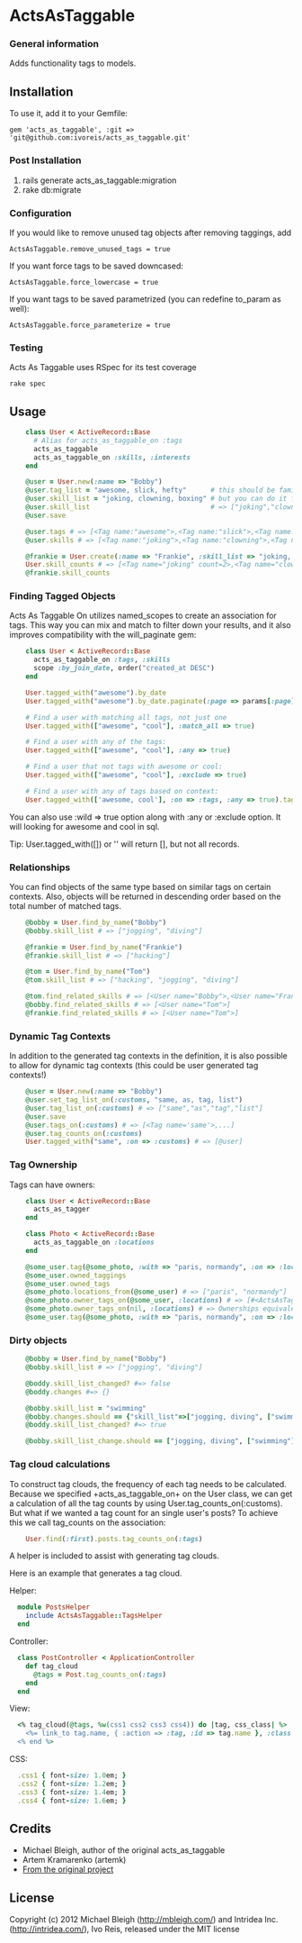 # ActsAsTaggable

### General information

Adds functionality tags to models.

## Installation

To use it, add it to your Gemfile:

    gem 'acts_as_taggable', :git => 'git@github.com:ivoreis/acts_as_taggable.git'

### Post Installation

1. rails generate acts_as_taggable:migration
2. rake db:migrate


### Configuration

If you would like to remove unused tag objects after removing taggings, add

    ActsAsTaggable.remove_unused_tags = true

If you want force tags to be saved downcased:

    ActsAsTaggable.force_lowercase = true

If you want tags to be saved parametrized (you can redefine to_param as well):

    ActsAsTaggable.force_parameterize = true


### Testing

Acts As Taggable uses RSpec for its test coverage

    rake spec

## Usage

```ruby
    class User < ActiveRecord::Base
      # Alias for acts_as_taggable_on :tags
      acts_as_taggable
      acts_as_taggable_on :skills, :interests
    end

    @user = User.new(:name => "Bobby")
    @user.tag_list = "awesome, slick, hefty"      # this should be familiar
    @user.skill_list = "joking, clowning, boxing" # but you can do it for any context!
    @user.skill_list                              # => ["joking","clowning","boxing"] as TagList
    @user.save

    @user.tags # => [<Tag name:"awesome">,<Tag name:"slick">,<Tag name:"hefty">]
    @user.skills # => [<Tag name:"joking">,<Tag name:"clowning">,<Tag name:"boxing">]

    @frankie = User.create(:name => "Frankie", :skill_list => "joking, flying, eating")
    User.skill_counts # => [<Tag name="joking" count=2>,<Tag name="clowning" count=1>...]
    @frankie.skill_counts
```

### Finding Tagged Objects

Acts As Taggable On utilizes named_scopes to create an association for tags.
This way you can mix and match to filter down your results, and it also improves
compatibility with the will_paginate gem:

```ruby
    class User < ActiveRecord::Base
      acts_as_taggable_on :tags, :skills
      scope :by_join_date, order("created_at DESC")
    end

    User.tagged_with("awesome").by_date
    User.tagged_with("awesome").by_date.paginate(:page => params[:page], :per_page => 20)

    # Find a user with matching all tags, not just one
    User.tagged_with(["awesome", "cool"], :match_all => true)

    # Find a user with any of the tags:
    User.tagged_with(["awesome", "cool"], :any => true)

    # Find a user that not tags with awesome or cool:
    User.tagged_with(["awesome", "cool"], :exclude => true)

    # Find a user with any of tags based on context:
    User.tagged_with(['awesome, cool'], :on => :tags, :any => true).tagged_with(['smart', 'shy'], :on => :skills, :any => true)
```

  You can also use :wild => true option along with :any or :exclude option. It will looking for awesome and cool in sql.

  Tip: User.tagged_with([]) or '' will return [], but not all records.

### Relationships

You can find objects of the same type based on similar tags on certain contexts.
Also, objects will be returned in descending order based on the total number of
matched tags.


```ruby
    @bobby = User.find_by_name("Bobby")
    @bobby.skill_list # => ["jogging", "diving"]

    @frankie = User.find_by_name("Frankie")
    @frankie.skill_list # => ["hacking"]

    @tom = User.find_by_name("Tom")
    @tom.skill_list # => ["hacking", "jogging", "diving"]

    @tom.find_related_skills # => [<User name="Bobby">,<User name="Frankie">]
    @bobby.find_related_skills # => [<User name="Tom">]
    @frankie.find_related_skills # => [<User name="Tom">]
```

### Dynamic Tag Contexts

In addition to the generated tag contexts in the definition, it is also possible
to allow for dynamic tag contexts (this could be user generated tag contexts!)


```ruby
    @user = User.new(:name => "Bobby")
    @user.set_tag_list_on(:customs, "same, as, tag, list")
    @user.tag_list_on(:customs) # => ["same","as","tag","list"]
    @user.save
    @user.tags_on(:customs) # => [<Tag name='same'>,...]
    @user.tag_counts_on(:customs)
    User.tagged_with("same", :on => :customs) # => [@user]
```

### Tag Ownership

Tags can have owners:

```ruby
    class User < ActiveRecord::Base
      acts_as_tagger
    end

    class Photo < ActiveRecord::Base
      acts_as_taggable_on :locations
    end

    @some_user.tag(@some_photo, :with => "paris, normandy", :on => :locations)
    @some_user.owned_taggings
    @some_user.owned_tags
    @some_photo.locations_from(@some_user) # => ["paris", "normandy"]
    @some_photo.owner_tags_on(@some_user, :locations) # => [#<ActsAsTaggable::Tag id: 1, name: "paris">...]
    @some_photo.owner_tags_on(nil, :locations) # => Ownerships equivalent to saying @some_photo.locations
    @some_user.tag(@some_photo, :with => "paris, normandy", :on => :locations, :skip_save => true) #won't save @some_photo object
```

### Dirty objects

```ruby
    @bobby = User.find_by_name("Bobby")
    @bobby.skill_list # => ["jogging", "diving"]

    @boddy.skill_list_changed? #=> false
    @boddy.changes #=> {}

    @bobby.skill_list = "swimming"
    @bobby.changes.should == {"skill_list"=>["jogging, diving", ["swimming"]]}
    @boddy.skill_list_changed? #=> true

    @bobby.skill_list_change.should == ["jogging, diving", ["swimming"]]
```

### Tag cloud calculations

To construct tag clouds, the frequency of each tag needs to be calculated.
Because we specified +acts_as_taggable_on+ on the User class, we can
get a calculation of all the tag counts by using User.tag_counts_on(:customs). But what if we wanted a tag count for
an single user's posts? To achieve this we call tag_counts on the association:

```ruby
    User.find(:first).posts.tag_counts_on(:tags)
```

A helper is included to assist with generating tag clouds.

Here is an example that generates a tag cloud.

Helper:

```ruby
  module PostsHelper
    include ActsAsTaggable::TagsHelper
  end
```

Controller:

```ruby
  class PostController < ApplicationController
    def tag_cloud
      @tags = Post.tag_counts_on(:tags)
    end
  end
```

View:

```ruby
  <% tag_cloud(@tags, %w(css1 css2 css3 css4)) do |tag, css_class| %>
    <%= link_to tag.name, { :action => :tag, :id => tag.name }, :class => css_class %>
  <% end %>
```

CSS:

```ruby
  .css1 { font-size: 1.0em; }
  .css2 { font-size: 1.2em; }
  .css3 { font-size: 1.4em; }
  .css4 { font-size: 1.6em; }
```


## Credits
* Michael Bleigh, author of the original acts_as_taggable
* Artem Kramarenko (artemk)
* [From the original project](https://github.com/mbleigh/acts-as-taggable-on/contributors)



## License
Copyright (c) 2012 Michael Bleigh (http://mbleigh.com/) and Intridea Inc. (http://intridea.com/), Ivo Reis, released under the MIT license
